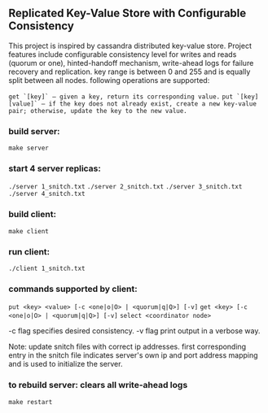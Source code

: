 ## Replicated Key-Value Store with Configurable Consistency

This project is inspired by cassandra distributed key-value store. Project features include configurable consistency
level for writes and reads (quorum or one), hinted-handoff mechanism, write-ahead logs for failure recovery and
replication. key range is between 0 and 255 and is equally split between all nodes. following operations are supported:

``
get `[key]` – given a key, return its corresponding value.
``
``
put `[key] [value]` – if the key does not already exist, create a new key-value pair; otherwise, update the key to the new value.
``

### build server:

``
make server
``

### start 4 server replicas:

``
./server 1_snitch.txt
``
``
./server 2_snitch.txt
``
``
./server 3_snitch.txt
``
``
./server 4_snitch.txt
``

### build client:

``
make client
``

### run client:

``
./client 1_snitch.txt
``

### commands supported by client:

``
put <key> <value> [-c <one|o|O> | <quorum|q|Q>] [-v]
``
``
get <key> [-c <one|o|O> | <quorum|q|Q>] [-v]
``
``
select <coordinator node>
``

-c flag specifies desired consistency. -v flag print output in a verbose way.

Note: update snitch files with correct ip addresses. first corresponding entry in the snitch file indicates server's own
ip and port address mapping and is used to initialize the server.

### to rebuild server: clears all write-ahead logs

``
make restart
``


